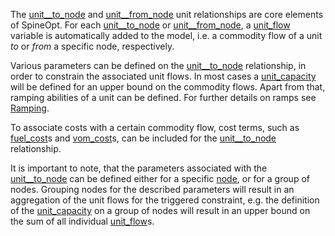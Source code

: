The [unit\_\_to\_node](@ref) and [unit\_\_from\_node](@ref) unit relationships are core elements of SpineOpt.
For each [unit\_\_to\_node](@ref) or [unit\_\_from\_node](@ref), a [unit\_flow](@ref) variable is automatically
added to the model, i.e.
a commodity flow of a unit *to* or *from* a specific node, respectively.

Various parameters can be defined on the [unit\_\_to\_node](@ref) relationship, in order to
constrain the associated unit flows. In most cases a [unit\_capacity](@ref) will be defined for
an upper bound on the commodity flows. Apart from that, ramping abilities of a unit can be
defined. For further details on ramps see [Ramping](@ref).

To associate costs with a certain commodity flow, cost terms, such as [fuel\_cost](@ref)s and [vom\_cost](@ref)s,
can be included for the [unit\_\_to\_node](@ref) relationship.

It is important to note, that the parameters associated with the [unit\_\_to\_node](@ref) can be defined either
for a specific [node](@ref), or for a group of nodes. Grouping nodes for the described parameters will result
in an aggregation of the unit flows for the triggered constraint, e.g. the definition of the [unit\_capacity](@ref)
on a group of nodes will result in an upper bound on the sum of all individual [unit\_flow](@ref)s.
